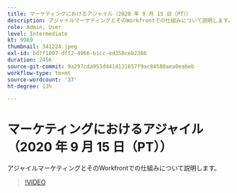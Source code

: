 ```yaml
---
title: マーケティングにおけるアジャイル（2020 年 9 月 15 日（PT））
description: アジャイルマーケティングとそのWorkfrontでの仕組みについて説明します。 （60～160 文字）
role: Admin, User
level: Intermediate
kt: 9989
thumbnail: 341224.jpeg
exl-id: bd7f1007-dff2-4966-b1cc-ed358ceb2366
duration: 2456
source-git-commit: 9a297cda953d4414131657f9ac84580aea0eabeb
workflow-type: tm+mt
source-wordcount: '37'
ht-degree: 13%

---
```


# マーケティングにおけるアジャイル（2020 年 9 月 15 日（PT））

アジャイルマーケティングとそのWorkfrontでの仕組みについて説明します。

>[!VIDEO](https://video.tv.adobe.com/v/341224/?quality=12&learn=on)
